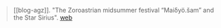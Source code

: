 > [[blog-agz]]. "The Zoroastrian midsummer festival “Maiδyö.šam” and the Star Sirius". [web](https://authenticgathazoroastrianism.org/2021/08/06/the-zoroastrian-midsummer-festival-mai%ce%b4yo-sam-and-the-star-sirius/)